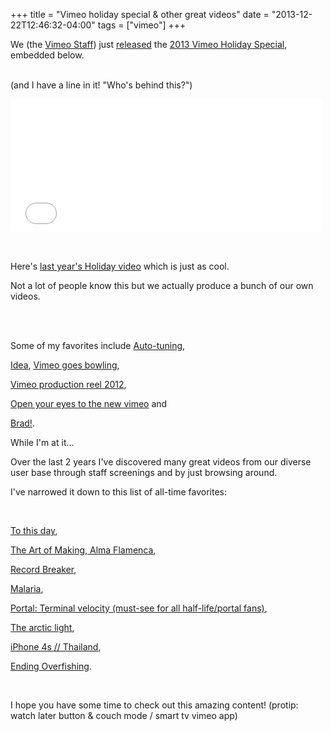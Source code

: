 +++
title = "Vimeo holiday special & other great videos"
date = "2013-12-22T12:46:32-04:00"
tags = ["vimeo"]
+++
<p>

We (the <a href="http://vimeo.com/staff">Vimeo Staff</a>) just <a href="https://vimeo.com/blog/post:602">released</a> the <a href="http://vimeo.com/82236972">2013 Vimeo Holiday Special</a>, embedded below.

<br/>(and I have a line in it! "Who's behind this?")

</p>

<p>

<iframe src="//player.vimeo.com/video/82236972?title=0&amp;byline=0&amp;portrait=0&amp;color=33a352" width="500" height="211" frameborder="0" webkitallowfullscreen mozallowfullscreen allowfullscreen></iframe>

<!--more-->

<br><br>Here's <a href="https://vimeo.com/55646323">last year's Holiday video</a> which is just as cool.

</p>



<p>

Not a lot of people know this but we actually produce a bunch of our own videos.

<br/>

<br/>

Some of my favorites include <a href="https://vimeo.com/3718294">Auto-tuning</a>,

<a href="https://vimeo.com/5425957">Idea</a>, <a href="https://vimeo.com/53026635">Vimeo goes bowling</a>,

<a href="https://vimeo.com/46701971">Vimeo production reel 2012</a>,

<a href="https://vimeo.com/35514005">Open your eyes to the new vimeo</a> and

<a href="https://vimeo.com/7100569">Brad!</a>.

</p>



<p>

While I'm at it...

Over the last 2 years I've discovered many great videos from our diverse user base through staff screenings and by just browsing around.

I've narrowed it down to this list of all-time favorites:

<br>

<a href="https://vimeo.com/59956490">To this day</a>,

<a href="https://vimeo.com/43005056">The Art of Making, Alma Flamenca</a>,

<a href="https://vimeo.com/79010983">Record Breaker</a>,

<a href="https://vimeo.com/56433514">Malaria</a>,

<a href="https://vimeo.com/43800150">Portal: Terminal velocity (must-see for all half-life/portal fans)</a>,

<a href="https://vimeo.com/24456787">The arctic light</a>,

<a href="https://vimeo.com/36100188">iPhone 4s // Thailand</a>,

<a href="https://vimeo.com/42619545">Ending Overfishing</a>.

<br/>

I hope you have some time to check out this amazing content! (protip: watch later button & couch mode / smart tv vimeo app)

</p>
